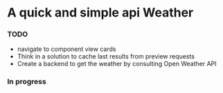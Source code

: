 # A quick and simple api Weather

### TODO 
- navigate to component view cards
- Think in a solution to cache last results from preview requests
- Create a backend to get the weather by consulting Open Weather API

### In progress